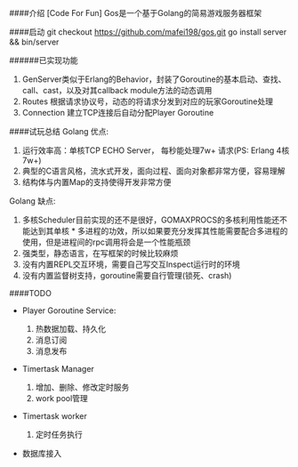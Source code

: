 ####介绍
[Code For Fun] Gos是一个基于Golang的简易游戏服务器框架

####启动
	git checkout https://github.com/mafei198/gos.git
	go install server && bin/server


######已实现功能
1. GenServer类似于Erlang的Behavior，封装了Goroutine的基本启动、查找、call、cast，以及对其callback module方法的动态调用
2. Routes 根据请求协议号，动态的将请求分发到对应的玩家Goroutine处理
3. Connection 建立TCP连接后自动分配Player Goroutine

####试玩总结
Golang 优点:

1. 运行效率高：单核TCP ECHO Server， 每秒能处理7w+ 请求(PS: Erlang 4核 7w+)
2. 典型的C语言风格，流水式开发，面向过程、面向对象都非常方便，容易理解
3. 结构体与内置Map的支持使得开发非常方便

Golang 缺点:

1. 多核Scheduler目前实现的还不是很好，GOMAXPROCS的多核利用性能还不能达到其单核 * 多进程的功效，所以如果要充分发挥其性能需要配合多进程的使用，但是进程间的rpc调用将会是一个性能瓶颈
2. 强类型，静态语言，在写框架的时候比较麻烦
3. 没有内置REPL交互环境，需要自己写交互Inspect运行时的环境
4. 没有内置监督树支持，goroutine需要自行管理(锁死、crash)



####TODO

* Player Goroutine Service:
  1. 热数据加载、持久化
  2. 消息订阅
  3. 消息发布
 
* Timertask Manager
  1. 增加、删除、修改定时服务
  2. work pool管理
  
* Timertask worker
  1. 定时任务执行

* 数据库接入
	